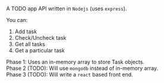 A TODO app API written in `Nodejs` (uses `express`).

You can:
1. Add task
2. Check/Uncheck task
3. Get all tasks
4. Get a particular task

Phase 1: Uses an in-memory array to store Task objects.  
Phase 2 (TODO): Will use `mongodb` instead of in-memory array.  
Phase 3 (TODO): Will write a `react` based front end.  
